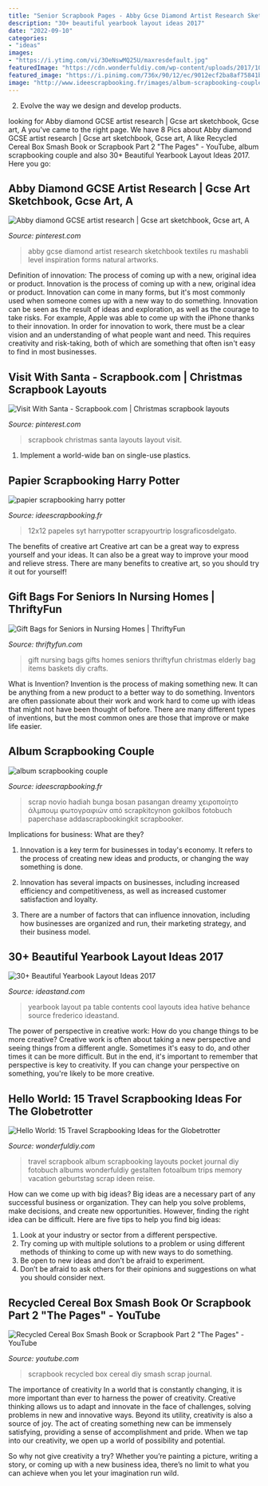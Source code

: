 ```yaml
---
title: "Senior Scrapbook Pages - Abby Gcse Diamond Artist Research Sketchbook Textiles Ru Mashabli Level Inspiration Forms Natural Artworks"
description: "30+ beautiful yearbook layout ideas 2017"
date: "2022-09-10"
categories:
- "ideas"
images:
- "https://i.ytimg.com/vi/3OeNswMQ25U/maxresdefault.jpg"
featuredImage: "https://cdn.wonderfuldiy.com/wp-content/uploads/2017/10/Pocket-pages-photo-album.jpg"
featured_image: "https://i.pinimg.com/736x/90/12/ec/9012ecf2ba8af75841b9c2154f3fd46e.jpg"
image: "http://www.ideescrapbooking.fr/images/album-scrapbooking-couple_7.jpg"
---
```



2. Evolve the way we design and develop products.

	

		
looking for Abby diamond GCSE artist research | Gcse art sketchbook, Gcse art, A you've came to the right page. We have 8 Pics about Abby diamond GCSE artist research | Gcse art sketchbook, Gcse art, A like Recycled Cereal Box Smash Book or Scrapbook Part 2 &quot;The Pages&quot; - YouTube, album scrapbooking couple and also 30+ Beautiful Yearbook Layout Ideas 2017. Here you go:
		
    
## Abby Diamond GCSE Artist Research | Gcse Art Sketchbook, Gcse Art, A

<img loading=lazy src="https://i.pinimg.com/736x/90/12/ec/9012ecf2ba8af75841b9c2154f3fd46e.jpg" onerror="this.onerror=null;this.src='https://tse1.mm.bing.net/th?id=OIP.BJ75h7bNL68fkPrQcOHgvgHaJ3&amp;pid=15.1';" alt="Abby diamond GCSE artist research | Gcse art sketchbook, Gcse art, A">

_Source: pinterest.com_

>abby gcse diamond artist research sketchbook textiles ru mashabli level inspiration forms natural artworks. 

	

Definition of innovation: The process of coming up with a new, original idea or product.
Innovation is the process of coming up with a new, original idea or product. Innovation can come in many forms, but it's most commonly used when someone comes up with a new way to do something. Innovation can be seen as the result of ideas and exploration, as well as the courage to take risks. For example, Apple was able to come up with the iPhone thanks to their innovation. In order for innovation to work, there must be a clear vision and an understanding of what people want and need. This requires creativity and risk-taking, both of which are something that often isn't easy to find in most businesses.

    
## Visit With Santa - Scrapbook.com | Christmas Scrapbook Layouts

<img loading=lazy src="https://i.pinimg.com/736x/bb/2d/cb/bb2dcbd300d5cd4370f39a6060edad6b.jpg" onerror="this.onerror=null;this.src='https://tse3.mm.bing.net/th?id=OIP.Vd5tPrZCggKvy_s2I6F0QAHaHa&amp;pid=15.1';" alt="Visit With Santa - Scrapbook.com | Christmas scrapbook layouts">

_Source: pinterest.com_

>scrapbook christmas santa layouts layout visit. 

	

1. Implement a world-wide ban on single-use plastics.

    
## Papier Scrapbooking Harry Potter

<img loading=lazy src="http://www.ideescrapbooking.fr/images/papier-scrapbooking-harry-potter_1.jpg" onerror="this.onerror=null;this.src='https://tse4.mm.bing.net/th?id=OIP.RITXAnunKZcfH_W0ntFChQHaHa&amp;pid=15.1';" alt="papier scrapbooking harry potter">

_Source: ideescrapbooking.fr_

>12x12 papeles syt harrypotter scrapyourtrip losgraficosdelgato. 

	

The benefits of creative art
Creative art can be a great way to express yourself and your ideas. It can also be a great way to improve your mood and relieve stress. There are many benefits to creative art, so you should try it out for yourself!

    
## Gift Bags For Seniors In Nursing Homes | ThriftyFun

<img loading=lazy src="https://img.thrfun.com/img/150/838/gift_bag_fancy4.jpg" onerror="this.onerror=null;this.src='https://tse3.mm.bing.net/th?id=OIP.UqGm51TSr8CK-5aWDecIJwHaJd&amp;pid=15.1';" alt="Gift Bags for Seniors in Nursing Homes | ThriftyFun">

_Source: thriftyfun.com_

>gift nursing bags gifts homes seniors thriftyfun christmas elderly bag items baskets diy crafts. 

	

What is Invention?
Invention is the process of making something new. It can be anything from a new product to a better way to do something. Inventors are often passionate about their work and work hard to come up with ideas that might not have been thought of before. There are many different types of inventions, but the most common ones are those that improve or make life easier.

    
## Album Scrapbooking Couple

<img loading=lazy src="http://www.ideescrapbooking.fr/images/album-scrapbooking-couple_7.jpg" onerror="this.onerror=null;this.src='https://tse3.mm.bing.net/th?id=OIP.nwAOXWmV8pzybHrxq8n0IwHaHa&amp;pid=15.1';" alt="album scrapbooking couple">

_Source: ideescrapbooking.fr_

>scrap novio hadiah bunga bosan pasangan dreamy χειροποίητο άλμπουμ φωτογραφιών από scrapkitcynon gokilbos fotobuch paperchase addascrapbookingkit scrapbooker. 

	

Implications for business: What are they?
1. Innovation is a key term for businesses in today's economy. It refers to the process of creating new ideas and products, or changing the way something is done.
2. Innovation has several impacts on businesses, including increased efficiency and competitiveness, as well as increased customer satisfaction and loyalty.

3. There are a number of factors that can influence innovation, including how businesses are organized and run, their marketing strategy, and their business model.

    
## 30+ Beautiful Yearbook Layout Ideas 2017

<img loading=lazy src="http://ideastand.com/wp-content/uploads/2014/02/yearbook-pa-design-idea-27.jpg" onerror="this.onerror=null;this.src='https://tse4.mm.bing.net/th?id=OIP.QWJvX4N904NMpnz1S0cZhwHaFS&amp;pid=15.1';" alt="30+ Beautiful Yearbook Layout Ideas 2017">

_Source: ideastand.com_

>yearbook layout pa table contents cool layouts idea hative behance source frederico ideastand. 

	

The power of perspective in creative work: How do you change things to be more creative?
Creative work is often about taking a new perspective and seeing things from a different angle. Sometimes it's easy to do, and other times it can be more difficult. But in the end, it's important to remember that perspective is key to creativity. If you can change your perspective on something, you're likely to be more creative.

    
## Hello World: 15 Travel Scrapbooking Ideas For The Globetrotter

<img loading=lazy src="https://cdn.wonderfuldiy.com/wp-content/uploads/2017/10/Pocket-pages-photo-album.jpg" onerror="this.onerror=null;this.src='https://tse3.mm.bing.net/th?id=OIP.dTo19QbuOT_PrQcR_ALO-AHaJ-&amp;pid=15.1';" alt="Hello World: 15 Travel Scrapbooking Ideas for the Globetrotter">

_Source: wonderfuldiy.com_

>travel scrapbook album scrapbooking layouts pocket journal diy fotobuch albums wonderfuldiy gestalten fotoalbum trips memory vacation geburtstag scrap ideen reise. 

	

How can we come up with big ideas?
Big ideas are a necessary part of any successful business or organization. They can help you solve problems, make decisions, and create new opportunities. However, finding the right idea can be difficult. Here are five tips to help you find big ideas:
1. Look at your industry or sector from a different perspective.
2. Try coming up with multiple solutions to a problem or using different methods of thinking to come up with new ways to do something.
3. Be open to new ideas and don’t be afraid to experiment.
4. Don’t be afraid to ask others for their opinions and suggestions on what you should consider next.

    
## Recycled Cereal Box Smash Book Or Scrapbook Part 2 &quot;The Pages&quot; - YouTube

<img loading=lazy src="https://i.ytimg.com/vi/3OeNswMQ25U/maxresdefault.jpg" onerror="this.onerror=null;this.src='https://tse3.mm.bing.net/th?id=OIP.YO6hZkdXt5d7DemSUyRHygHaEK&amp;pid=15.1';" alt="Recycled Cereal Box Smash Book or Scrapbook Part 2 &quot;The Pages&quot; - YouTube">

_Source: youtube.com_

>scrapbook recycled box cereal diy smash scrap journal. 

	

The importance of creativity
In a world that is constantly changing, it is more important than ever to harness the power of creativity. Creative thinking allows us to adapt and innovate in the face of challenges, solving problems in new and innovative ways.
Beyond its utility, creativity is also a source of joy. The act of creating something new can be immensely satisfying, providing a sense of accomplishment and pride. When we tap into our creativity, we open up a world of possibility and potential.

So why not give creativity a try? Whether you’re painting a picture, writing a story, or coming up with a new business idea, there’s no limit to what you can achieve when you let your imagination run wild.

